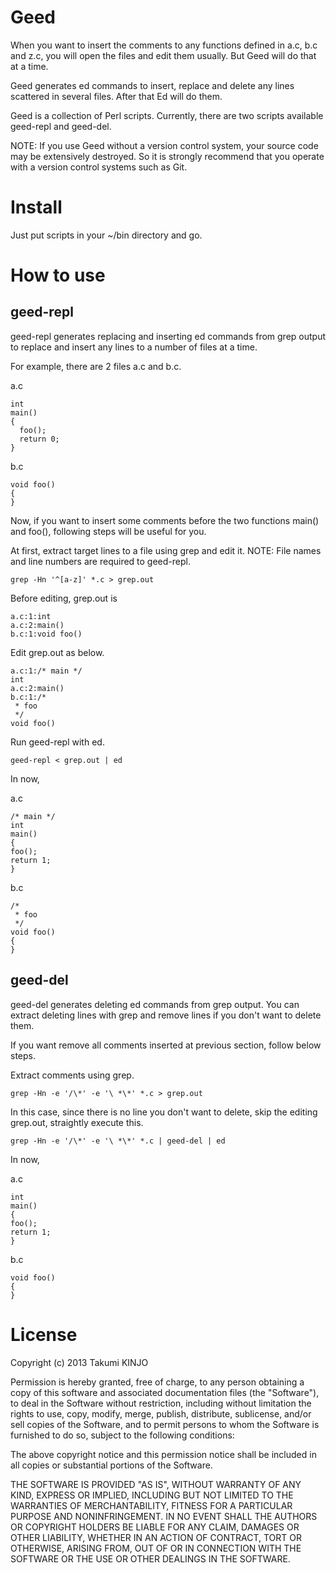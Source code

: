 Geed
====

When you want to insert the comments to any functions defined in a.c, b.c and z.c, 
you will open the files and edit them usually. But Geed will do that at a time.

Geed generates ed commands to insert, replace and delete any lines scattered in several files.
After that Ed will do them.

Geed is a collection of Perl scripts. Currently, there are two scripts available geed-repl and geed-del.

NOTE: If you use Geed without a version control system, your source code may be extensively 
destroyed. So it is strongly recommend that you operate with a version control systems such as Git.

# Install

Just put scripts in your ~/bin directory and go.

# How to use

## geed-repl

geed-repl generates replacing and inserting ed commands from grep output
to replace and insert any lines to a number of files at a time.

For example, there are 2 files a.c and b.c.

a.c

    int
    main()
    {
      foo();
      return 0;
    }

b.c

    void foo()
    {
    }

Now, if you want to insert some comments before the two functions main() and foo(), 
following steps will be useful for you.

At first, extract target lines to a file using grep and edit it.
NOTE: File names and line numbers are required to geed-repl.

    grep -Hn '^[a-z]' *.c > grep.out

Before editing, grep.out is
 
    a.c:1:int
    a.c:2:main()
    b.c:1:void foo()

Edit grep.out as below.

    a.c:1:/* main */
    int
    a.c:2:main()
    b.c:1:/*
     * foo
     */
    void foo()

Run geed-repl with ed.

    geed-repl < grep.out | ed

In now,

a.c

    /* main */
    int
    main()
    {
    foo();
    return 1;
    }

b.c
 
    /*
     * foo
     */
    void foo()
    {
    }

## geed-del

geed-del generates deleting ed commands from grep output.
You can extract deleting lines with grep and remove lines if you don't want to delete them.

If you want remove all comments inserted at previous section, follow below steps.

Extract comments using grep.

    grep -Hn -e '/\*' -e '\ *\*' *.c > grep.out

In this case, since there is no line you don't want to delete, skip the editing grep.out,
straightly execute this.

    grep -Hn -e '/\*' -e '\ *\*' *.c | geed-del | ed

In now,

a.c

    int
    main()
    {
    foo();
    return 1;
    }

b.c

    void foo()
    {
    }

# License

Copyright (c) 2013 Takumi KINJO

Permission is hereby granted, free of charge, to any person obtaining
a copy of this software and associated documentation files (the
"Software"), to deal in the Software without restriction, including
without limitation the rights to use, copy, modify, merge, publish,
distribute, sublicense, and/or sell copies of the Software, and to
permit persons to whom the Software is furnished to do so, subject to
the following conditions:

The above copyright notice and this permission notice shall be
included in all copies or substantial portions of the Software.

THE SOFTWARE IS PROVIDED "AS IS", WITHOUT WARRANTY OF ANY KIND,
EXPRESS OR IMPLIED, INCLUDING BUT NOT LIMITED TO THE WARRANTIES OF
MERCHANTABILITY, FITNESS FOR A PARTICULAR PURPOSE AND
NONINFRINGEMENT. IN NO EVENT SHALL THE AUTHORS OR COPYRIGHT HOLDERS BE
LIABLE FOR ANY CLAIM, DAMAGES OR OTHER LIABILITY, WHETHER IN AN ACTION
OF CONTRACT, TORT OR OTHERWISE, ARISING FROM, OUT OF OR IN CONNECTION
WITH THE SOFTWARE OR THE USE OR OTHER DEALINGS IN THE SOFTWARE.
